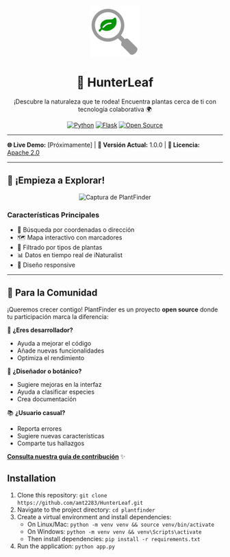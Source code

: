 <div align="center">
  <img src="Logo%20PlantFinder.png" alt="PlantFinder Logo" width="120">
  <h1>🌿 HunterLeaf</h1>
  <p>¡Descubre la naturaleza que te rodea! Encuentra plantas cerca de ti con tecnología colaborativa 🌍</p>
  
  [![Python](https://img.shields.io/badge/Python-3.8%2B-blue?logo=python)](https://python.org)
  [![Flask](https://img.shields.io/badge/Framework-Flask-green?logo=flask)](https://flask.palletsprojects.com/)
  [![Open Source](https://img.shields.io/badge/Open%20Source-❤%EF%B8%8F-red)](https://opensource.org)
</div>

---

**🌐 Live Demo:** [Próximamente] | **📌 Versión Actual:** 1.0.0 | **📜 Licencia:** [Apache 2.0](LICENSE)

---

## 🚀 ¡Empieza a Explorar!

<div align="center">
  <img src="screenshot.png" alt="Captura de PlantFinder" width="800">
</div>

### Características Principales
- 📍 Búsqueda por coordenadas o dirección
- 🗺 Mapa interactivo con marcadores
- 🌱 Filtrado por tipos de plantas
- 📊 Datos en tiempo real de iNaturalist
- 📱 Diseño responsive

---

## 👥 Para la Comunidad

¡Queremos crecer contigo! PlantFinder es un proyecto **open source** donde tu participación marca la diferencia:

🔧 **¿Eres desarrollador?**  
- Ayuda a mejorar el código
- Añade nuevas funcionalidades
- Optimiza el rendimiento

🎨 **¿Diseñador o botánico?**  
- Sugiere mejoras en la interfaz
- Ayuda a clasificar especies
- Crea documentación

📚 **¿Usuario casual?**  
- Reporta errores
- Sugiere nuevas características
- Comparte tus hallazgos

**[Consulta nuestra guía de contribución](CONTRIBUTING.md)** ✨

## Installation

1. Clone this repository: `git clone https://github.com/amt2283/HunterLeaf.git`
2. Navigate to the project directory: `cd plantfinder`
3. Create a virtual environment and install dependencies:
   - On Linux/Mac: `python -m venv venv && source venv/bin/activate`
   - On Windows: `python -m venv venv && venv\Scripts\activate`
   - Then install dependencies: `pip install -r requirements.txt`
4. Run the application: `python app.py`
